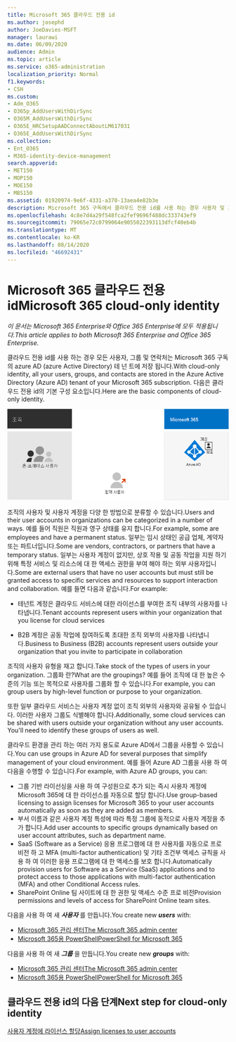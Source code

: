 ```yaml
---
title: Microsoft 365 클라우드 전용 id
ms.author: josephd
author: JoeDavies-MSFT
manager: laurawi
ms.date: 06/09/2020
audience: Admin
ms.topic: article
ms.service: o365-administration
localization_priority: Normal
f1.keywords:
- CSH
ms.custom:
- Adm_O365
- O365p_AddUsersWithDirSync
- O365M_AddUsersWithDirSync
- O365E_HRCSetupAADConnectAboutLM617031
- O365E_AddUsersWithDirSync
ms.collection:
- Ent_O365
- M365-identity-device-management
search.appverid:
- MET150
- MOP150
- MOE150
- MBS150
ms.assetid: 01920974-9e6f-4331-a370-13aea4e82b3e
description: Microsoft 365 구독에서 클라우드 전용 id를 사용 하는 경우 사용자 및 그룹을 만드는 방법에 대해 설명 합니다.
ms.openlocfilehash: 4c8e7d4a29f548fca2fef9696f488dc333743ef9
ms.sourcegitcommit: 79065e72c0799064e9055022393113dfcf40eb4b
ms.translationtype: MT
ms.contentlocale: ko-KR
ms.lasthandoff: 08/14/2020
ms.locfileid: "46692431"
---
```

# <a name="microsoft-365-cloud-only-identity"></a><span data-ttu-id="469b9-103">Microsoft 365 클라우드 전용 id</span><span class="sxs-lookup"><span data-stu-id="469b9-103">Microsoft 365 cloud-only identity</span></span>

<span data-ttu-id="469b9-104">*이 문서는 Microsoft 365 Enterprise와 Office 365 Enterprise에 모두 적용됩니다.*</span><span class="sxs-lookup"><span data-stu-id="469b9-104">*This article applies to both Microsoft 365 Enterprise and Office 365 Enterprise.*</span></span>

<span data-ttu-id="469b9-105">클라우드 전용 id를 사용 하는 경우 모든 사용자, 그룹 및 연락처는 Microsoft 365 구독의 azure AD (azure Active Directory) 테 넌 트에 저장 됩니다.</span><span class="sxs-lookup"><span data-stu-id="469b9-105">With cloud-only identity, all your users, groups, and contacts are stored in the Azure Active Directory (Azure AD) tenant of your Microsoft 365 subscription.</span></span> <span data-ttu-id="469b9-106">다음은 클라우드 전용 id의 기본 구성 요소입니다.</span><span class="sxs-lookup"><span data-stu-id="469b9-106">Here are the basic components of cloud-only identity.</span></span>
 
![클라우드 전용 id의 기본 구성 요소](../media/about-microsoft-365-identity/cloud-only-identity.png)

<span data-ttu-id="469b9-108">조직의 사용자 및 사용자 계정을 다양 한 방법으로 분류할 수 있습니다.</span><span class="sxs-lookup"><span data-stu-id="469b9-108">Users and their user accounts in organizations can be categorized in a number of ways.</span></span> <span data-ttu-id="469b9-109">예를 들어 직원은 직원과 영구 상태를 유지 합니다.</span><span class="sxs-lookup"><span data-stu-id="469b9-109">For example, some are employees and have a permanent status.</span></span> <span data-ttu-id="469b9-110">일부는 임시 상태인 공급 업체, 계약자 또는 파트너입니다.</span><span class="sxs-lookup"><span data-stu-id="469b9-110">Some are vendors, contractors, or partners that have a temporary status.</span></span> <span data-ttu-id="469b9-111">일부는 사용자 계정이 없지만, 상호 작용 및 공동 작업을 지원 하기 위해 특정 서비스 및 리소스에 대 한 액세스 권한을 부여 해야 하는 외부 사용자입니다.</span><span class="sxs-lookup"><span data-stu-id="469b9-111">Some are external users that have no user accounts but must still be granted access to specific services and resources to support interaction and collaboration.</span></span> <span data-ttu-id="469b9-112">예를 들면 다음과 같습니다.</span><span class="sxs-lookup"><span data-stu-id="469b9-112">For example:</span></span>

- <span data-ttu-id="469b9-113">테넌트 계정은 클라우드 서비스에 대한 라이선스를 부여한 조직 내부의 사용자를 나타냅니다.</span><span class="sxs-lookup"><span data-stu-id="469b9-113">Tenant accounts represent users within your organization that you license for cloud services</span></span>

- <span data-ttu-id="469b9-114">B2B 계정은 공동 작업에 참여하도록 초대한 조직 외부의 사용자를 나타냅니다.</span><span class="sxs-lookup"><span data-stu-id="469b9-114">Business to Business (B2B) accounts represent users outside your organization that you invite to participate in collaboration</span></span>

<span data-ttu-id="469b9-115">조직의 사용자 유형을 재고 합니다.</span><span class="sxs-lookup"><span data-stu-id="469b9-115">Take stock of the types of users in your organization.</span></span> <span data-ttu-id="469b9-116">그룹화 란?</span><span class="sxs-lookup"><span data-stu-id="469b9-116">What are the groupings?</span></span> <span data-ttu-id="469b9-117">예를 들어 조직에 대 한 높은 수준의 기능 또는 목적으로 사용자를 그룹화 할 수 있습니다.</span><span class="sxs-lookup"><span data-stu-id="469b9-117">For example, you can group users by high-level function or purpose to your organization.</span></span>

<span data-ttu-id="469b9-p104">또한 일부 클라우드 서비스는 사용자 계정 없이 조직 외부의 사용자와 공유될 수 있습니다. 이러한 사용자 그룹도 식별해야 합니다.</span><span class="sxs-lookup"><span data-stu-id="469b9-p104">Additionally, some cloud services can be shared with users outside your organization without any user accounts. You'll need to identify these groups of users as well.</span></span>

<span data-ttu-id="469b9-120">클라우드 환경을 관리 하는 여러 가지 용도로 Azure AD에서 그룹을 사용할 수 있습니다.</span><span class="sxs-lookup"><span data-stu-id="469b9-120">You can use groups in Azure AD for several purposes that simplify management of your cloud environment.</span></span> <span data-ttu-id="469b9-121">예를 들어 Azure AD 그룹을 사용 하 여 다음을 수행할 수 있습니다.</span><span class="sxs-lookup"><span data-stu-id="469b9-121">For example, with Azure AD groups, you can:</span></span>

- <span data-ttu-id="469b9-122">그룹 기반 라이선싱을 사용 하 여 구성원으로 추가 되는 즉시 사용자 계정에 Microsoft 365에 대 한 라이선스를 자동으로 할당 합니다.</span><span class="sxs-lookup"><span data-stu-id="469b9-122">Use group-based licensing to assign licenses for Microsoft 365 to your user accounts automatically as soon as they are added as members.</span></span>
- <span data-ttu-id="469b9-123">부서 이름과 같은 사용자 계정 특성에 따라 특정 그룹에 동적으로 사용자 계정을 추가 합니다.</span><span class="sxs-lookup"><span data-stu-id="469b9-123">Add user accounts to specific groups dynamically based on user account attributes, such as department name.</span></span>
- <span data-ttu-id="469b9-124">SaaS (Software as a Service) 응용 프로그램에 대 한 사용자를 자동으로 프로 비전 하 고 MFA (multi-factor authentication) 및 기타 조건부 액세스 규칙을 사용 하 여 이러한 응용 프로그램에 대 한 액세스를 보호 합니다.</span><span class="sxs-lookup"><span data-stu-id="469b9-124">Automatically provision users for Software as a Service (SaaS) applications and to protect access to those applications with multi-factor authentication (MFA) and other Conditional Access rules.</span></span>
- <span data-ttu-id="469b9-125">SharePoint Online 팀 사이트에 대 한 권한 및 액세스 수준 프로 비전</span><span class="sxs-lookup"><span data-stu-id="469b9-125">Provision permissions and levels of access for SharePoint Online team sites.</span></span>

<span data-ttu-id="469b9-126">다음을 사용 하 여 새 ***사용자*** 를 만듭니다.</span><span class="sxs-lookup"><span data-stu-id="469b9-126">You create new ***users*** with:</span></span>

- [<span data-ttu-id="469b9-127">Microsoft 365 관리 센터</span><span class="sxs-lookup"><span data-stu-id="469b9-127">The Microsoft 365 admin center</span></span>](https://docs.microsoft.com/office365/admin/add-users/add-users)
- [<span data-ttu-id="469b9-128">Microsoft 365용 PowerShell</span><span class="sxs-lookup"><span data-stu-id="469b9-128">PowerShell for Microsoft 365</span></span>](create-user-accounts-with-microsoft-365-powershell.md)

<span data-ttu-id="469b9-129">다음을 사용 하 여 새 ***그룹*** 을 만듭니다.</span><span class="sxs-lookup"><span data-stu-id="469b9-129">You create new ***groups*** with:</span></span>

- [<span data-ttu-id="469b9-130">Microsoft 365 관리 센터</span><span class="sxs-lookup"><span data-stu-id="469b9-130">The Microsoft 365 admin center</span></span>](https://docs.microsoft.com/office365/admin/create-groups/create-groups)
- [<span data-ttu-id="469b9-131">Microsoft 365용 PowerShell</span><span class="sxs-lookup"><span data-stu-id="469b9-131">PowerShell for Microsoft 365</span></span>](manage-microsoft-365-groups-with-powershell.md)


## <a name="next-step-for-cloud-only-identity"></a><span data-ttu-id="469b9-132">클라우드 전용 id의 다음 단계</span><span class="sxs-lookup"><span data-stu-id="469b9-132">Next step for cloud-only identity</span></span>

[<span data-ttu-id="469b9-133">사용자 계정에 라이선스 할당</span><span class="sxs-lookup"><span data-stu-id="469b9-133">Assign licenses to user accounts</span></span>](assign-licenses-to-user-accounts.md)
